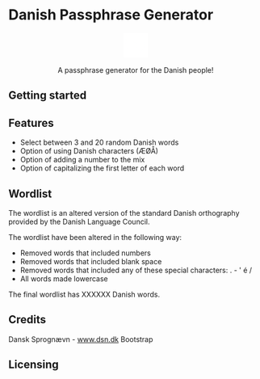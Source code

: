 # Danish Passphrase Generator

<p align="center">
    <img src="/images/favicon.png" />
</p>
<p align="center">
    A passphrase generator for the Danish people!
</p>

## Getting started



## Features

- Select between 3 and 20 random Danish words
- Option of using Danish characters (ÆØÅ)
- Option of adding a number to the mix
- Option of capitalizing the first letter of each word

## Wordlist

The wordlist is an altered version of the standard Danish orthography provided by the Danish Language Council.

The wordlist have been altered in the following way:

- Removed words that included numbers
- Removed words that included blank space
- Removed words that included any of these special characters: . - ' é / 
- All words made lowercase

The final wordlist has XXXXXX Danish words.

## Credits

Dansk Sprognævn - www.dsn.dk
Bootstrap

## Licensing
